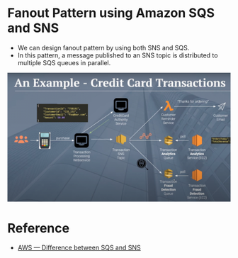 # Fanout Pattern using Amazon SQS and SNS
- We can design fanout pattern by using both SNS and SQS. 
- In this pattern, a message published to an SNS topic is distributed to multiple SQS queues in parallel.

![img.png](../5_MessageBrokerServices/assests/sns/aws_sns_sqs_example_img.png)

# Reference
- [AWS — Difference between SQS and SNS](https://medium.com/awesome-cloud/aws-difference-between-sqs-and-sns-61a397bf76c5)